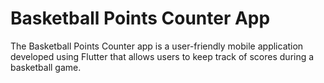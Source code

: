 # Basketball Points Counter App
 The Basketball Points Counter app is a user-friendly mobile application developed using Flutter that allows users to keep track of scores during a basketball game.
